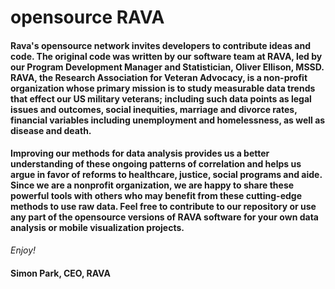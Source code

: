 # opensource RAVA

#### Rava's opensource network invites developers to contribute ideas and code. The original code was written by our software team at RAVA, led by our Program Development Manager and Statistician, Oliver Ellison, MSSD. RAVA, the Research Association for Veteran Advocacy, is a non-profit organization whose primary mission is to study measurable data trends that effect our US military veterans; including such data points as legal issues and outcomes, social inequities, marriage and divorce rates, financial variables including unemployment and homelessness, as well as disease and death.  

#### Improving our methods for data analysis provides us a better understanding of these ongoing patterns of correlation and helps us argue in favor of reforms to healthcare, justice, social programs and aide.  Since we are a nonprofit organization, we are happy to share these powerful tools with others who may benefit from these cutting-edge methods to use raw data.  Feel free to contribute to our repository or use any part of the opensource versions of RAVA software for your own data analysis or mobile visualization projects. 

*Enjoy!*

#### Simon Park, CEO, RAVA

